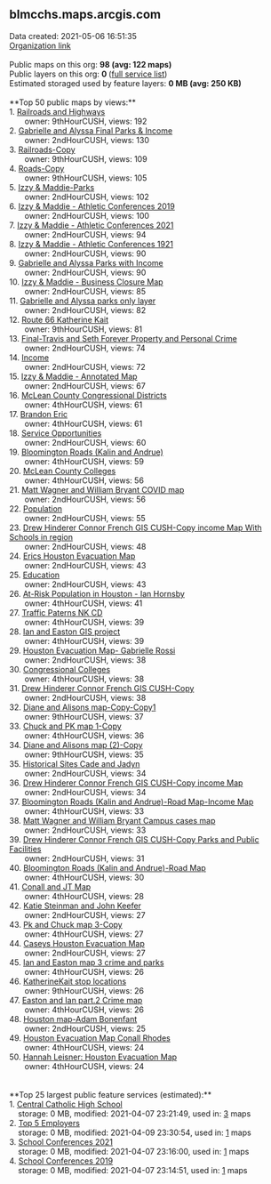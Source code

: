 <h2>blmcchs.maps.arcgis.com</h2> Data created: 2021-05-06 16:51:35 <br /><a target='new' href='https://blmcchs.maps.arcgis.com'>Organization link</a><br /><br />Public maps on this org: <b>98 (avg: 122 maps)</b><br />Public layers on this org: <b>0 </b>(<a target='new' href='https://services.arcgis.com/Y07r70mofGewFOBL/ArcGIS/rest/services'>full service list</a>)<br />Estimated storaged used by feature layers: <b>0 MB (avg: 250 KB)</b><br /><br />**Top 50 public maps by views:**<br />  1. <a target='new' href='https://www.arcgis.com/home/item.html?id=cd02c18b09494e1f8d4c455a62a1f1ec'>Railroads and Highways</a> <br />  &nbsp;&nbsp;&nbsp;&nbsp; &nbsp;&nbsp;owner: 9thHourCUSH, views: 192<br />  2. <a target='new' href='https://www.arcgis.com/home/item.html?id=012e1153019a4115857c3e92469276e6'>Gabrielle and Alyssa Final Parks & Income</a> <br />  &nbsp;&nbsp;&nbsp;&nbsp; &nbsp;&nbsp;owner: 2ndHourCUSH, views: 130<br />  3. <a target='new' href='https://www.arcgis.com/home/item.html?id=6da6dbe32e6c438aad4d2e84a6a32f59'>Railroads-Copy</a> <br />  &nbsp;&nbsp;&nbsp;&nbsp; &nbsp;&nbsp;owner: 9thHourCUSH, views: 109<br />  4. <a target='new' href='https://www.arcgis.com/home/item.html?id=8ea515009a1c44afa3dccfcc6e63d265'>Roads-Copy</a> <br />  &nbsp;&nbsp;&nbsp;&nbsp; &nbsp;&nbsp;owner: 9thHourCUSH, views: 105<br />  5. <a target='new' href='https://www.arcgis.com/home/item.html?id=e7562797d45a4318992efc9ada4616ca'>Izzy & Maddie-Parks</a> <br />  &nbsp;&nbsp;&nbsp;&nbsp; &nbsp;&nbsp;owner: 2ndHourCUSH, views: 102<br />  6. <a target='new' href='https://www.arcgis.com/home/item.html?id=f758b96d27914029bb220b3b68b607c3'>Izzy & Maddie - Athletic Conferences 2019</a> <br />  &nbsp;&nbsp;&nbsp;&nbsp; &nbsp;&nbsp;owner: 2ndHourCUSH, views: 100<br />  7. <a target='new' href='https://www.arcgis.com/home/item.html?id=12a346d03af9451f94e764042988e187'>Izzy & Maddie - Athletic Conferences 2021</a> <br />  &nbsp;&nbsp;&nbsp;&nbsp; &nbsp;&nbsp;owner: 2ndHourCUSH, views: 94<br />  8. <a target='new' href='https://www.arcgis.com/home/item.html?id=e4dec9a699d540f8a2daf521819af084'>Izzy & Maddie - Athletic Conferences 1921</a> <br />  &nbsp;&nbsp;&nbsp;&nbsp; &nbsp;&nbsp;owner: 2ndHourCUSH, views: 90<br />  9. <a target='new' href='https://www.arcgis.com/home/item.html?id=36a4273fa3f54328866361976c72a108'>Gabrielle and Alyssa Parks with Income</a> <br />  &nbsp;&nbsp;&nbsp;&nbsp; &nbsp;&nbsp;owner: 2ndHourCUSH, views: 90<br />  10. <a target='new' href='https://www.arcgis.com/home/item.html?id=50bb3c58d9644e1896008e9a590d2879'>Izzy & Maddie - Business Closure Map</a> <br />  &nbsp;&nbsp;&nbsp;&nbsp; &nbsp;&nbsp;owner: 2ndHourCUSH, views: 85<br />  11. <a target='new' href='https://www.arcgis.com/home/item.html?id=18a46119f8b546deb9864a28d5f54ea3'>Gabrielle and Alyssa parks only layer</a> <br />  &nbsp;&nbsp;&nbsp;&nbsp; &nbsp;&nbsp;owner: 2ndHourCUSH, views: 82<br />  12. <a target='new' href='https://www.arcgis.com/home/item.html?id=b95c122d62f4487386cb77a52daf25b2'>Route 66 Katherine Kait</a> <br />  &nbsp;&nbsp;&nbsp;&nbsp; &nbsp;&nbsp;owner: 9thHourCUSH, views: 81<br />  13. <a target='new' href='https://www.arcgis.com/home/item.html?id=b55a1a210ea64b59bb44d144163c6695'>Final-Travis and Seth Forever Property and Personal Crime</a> <br />  &nbsp;&nbsp;&nbsp;&nbsp; &nbsp;&nbsp;owner: 2ndHourCUSH, views: 74<br />  14. <a target='new' href='https://www.arcgis.com/home/item.html?id=ef96d20b4d2c43babe7d8d53b2ca1280'>Income</a> <br />  &nbsp;&nbsp;&nbsp;&nbsp; &nbsp;&nbsp;owner: 2ndHourCUSH, views: 72<br />  15. <a target='new' href='https://www.arcgis.com/home/item.html?id=a49f3ae819c84159a64aa07c5dcfa73c'>Izzy & Maddie - Annotated Map</a> <br />  &nbsp;&nbsp;&nbsp;&nbsp; &nbsp;&nbsp;owner: 2ndHourCUSH, views: 67<br />  16. <a target='new' href='https://www.arcgis.com/home/item.html?id=47274d54912f406f8491b49a83a8cb4d'>McLean County Congressional Districts</a> <br />  &nbsp;&nbsp;&nbsp;&nbsp; &nbsp;&nbsp;owner: 4thHourCUSH, views: 61<br />  17. <a target='new' href='https://www.arcgis.com/home/item.html?id=77f02090c34f43caac2c706de1888dd7'>Brandon  Eric</a> <br />  &nbsp;&nbsp;&nbsp;&nbsp; &nbsp;&nbsp;owner: 4thHourCUSH, views: 61<br />  18. <a target='new' href='https://www.arcgis.com/home/item.html?id=c6cd0d8e83434100b504a99f7e4150b8'>Service Opportunities</a> <br />  &nbsp;&nbsp;&nbsp;&nbsp; &nbsp;&nbsp;owner: 2ndHourCUSH, views: 60<br />  19. <a target='new' href='https://www.arcgis.com/home/item.html?id=4f09a0b7b64444f7a10593722be1935b'>Bloomington Roads (Kalin and Andrue)</a> <br />  &nbsp;&nbsp;&nbsp;&nbsp; &nbsp;&nbsp;owner: 4thHourCUSH, views: 59<br />  20. <a target='new' href='https://www.arcgis.com/home/item.html?id=8436eb3258c048d7a9cdb9ae943b289d'>McLean County Colleges</a> <br />  &nbsp;&nbsp;&nbsp;&nbsp; &nbsp;&nbsp;owner: 4thHourCUSH, views: 56<br />  21. <a target='new' href='https://www.arcgis.com/home/item.html?id=effbf3a5d4484d76a1e82c81e6e4aa07'>Matt Wagner and William Bryant COVID map</a> <br />  &nbsp;&nbsp;&nbsp;&nbsp; &nbsp;&nbsp;owner: 2ndHourCUSH, views: 56<br />  22. <a target='new' href='https://www.arcgis.com/home/item.html?id=049956eec69b48248c7cab8f20130943'>Population</a> <br />  &nbsp;&nbsp;&nbsp;&nbsp; &nbsp;&nbsp;owner: 2ndHourCUSH, views: 55<br />  23. <a target='new' href='https://www.arcgis.com/home/item.html?id=fe23471c877844dd854f0c9d6361e5be'>Drew Hinderer Connor French GIS CUSH-Copy income Map With Schools in region</a> <br />  &nbsp;&nbsp;&nbsp;&nbsp; &nbsp;&nbsp;owner: 2ndHourCUSH, views: 48<br />  24. <a target='new' href='https://www.arcgis.com/home/item.html?id=c4eec0dfa6684f2898528f4eaf107ee6'>Erics Houston Evacuation Map</a> <br />  &nbsp;&nbsp;&nbsp;&nbsp; &nbsp;&nbsp;owner: 2ndHourCUSH, views: 43<br />  25. <a target='new' href='https://www.arcgis.com/home/item.html?id=6da775ca5cae4d119bcc4c323c73f9cf'>Education</a> <br />  &nbsp;&nbsp;&nbsp;&nbsp; &nbsp;&nbsp;owner: 2ndHourCUSH, views: 43<br />  26. <a target='new' href='https://www.arcgis.com/home/item.html?id=099463c13c7846baa213569c5378be8e'> At-Risk Population in Houston - Ian Hornsby</a> <br />  &nbsp;&nbsp;&nbsp;&nbsp; &nbsp;&nbsp;owner: 4thHourCUSH, views: 41<br />  27. <a target='new' href='https://www.arcgis.com/home/item.html?id=593e7e5ea9e045cf89be9d4f3532e9e9'>Traffic Paterns NK CD</a> <br />  &nbsp;&nbsp;&nbsp;&nbsp; &nbsp;&nbsp;owner: 4thHourCUSH, views: 39<br />  28. <a target='new' href='https://www.arcgis.com/home/item.html?id=8ba5d6a71d394da9bd3b576f906b17e5'>Ian and Easton GIS project</a> <br />  &nbsp;&nbsp;&nbsp;&nbsp; &nbsp;&nbsp;owner: 4thHourCUSH, views: 39<br />  29. <a target='new' href='https://www.arcgis.com/home/item.html?id=4762c80b9ad44099ad7a27b5484ebb02'>Houston Evacuation Map- Gabrielle Rossi</a> <br />  &nbsp;&nbsp;&nbsp;&nbsp; &nbsp;&nbsp;owner: 2ndHourCUSH, views: 38<br />  30. <a target='new' href='https://www.arcgis.com/home/item.html?id=d081f735b81040999a82d07e6f9f188e'>Congressional Colleges</a> <br />  &nbsp;&nbsp;&nbsp;&nbsp; &nbsp;&nbsp;owner: 4thHourCUSH, views: 38<br />  31. <a target='new' href='https://www.arcgis.com/home/item.html?id=b1338622169749cb8503c7b5e3604dff'>Drew Hinderer Connor French GIS CUSH-Copy</a> <br />  &nbsp;&nbsp;&nbsp;&nbsp; &nbsp;&nbsp;owner: 2ndHourCUSH, views: 38<br />  32. <a target='new' href='https://www.arcgis.com/home/item.html?id=cf364628aeb049f0b8527fb0d8c5ae60'>Diane and Alisons map-Copy-Copy1</a> <br />  &nbsp;&nbsp;&nbsp;&nbsp; &nbsp;&nbsp;owner: 9thHourCUSH, views: 37<br />  33. <a target='new' href='https://www.arcgis.com/home/item.html?id=c1c924b57e7d4e519f561d585f3156d2'>Chuck and PK map 1-Copy</a> <br />  &nbsp;&nbsp;&nbsp;&nbsp; &nbsp;&nbsp;owner: 4thHourCUSH, views: 36<br />  34. <a target='new' href='https://www.arcgis.com/home/item.html?id=975df7ed1b2d436dbb74810541edc529'>Diane and Alisons map (2)-Copy</a> <br />  &nbsp;&nbsp;&nbsp;&nbsp; &nbsp;&nbsp;owner: 9thHourCUSH, views: 35<br />  35. <a target='new' href='https://www.arcgis.com/home/item.html?id=a2673eaf6efc47d489b5bcf36f4efbfa'>Historical Sites Cade and Jadyn</a> <br />  &nbsp;&nbsp;&nbsp;&nbsp; &nbsp;&nbsp;owner: 2ndHourCUSH, views: 34<br />  36. <a target='new' href='https://www.arcgis.com/home/item.html?id=dd55315b3e374a0bafd909a659bb035a'>Drew Hinderer Connor French GIS CUSH-Copy income Map</a> <br />  &nbsp;&nbsp;&nbsp;&nbsp; &nbsp;&nbsp;owner: 2ndHourCUSH, views: 34<br />  37. <a target='new' href='https://www.arcgis.com/home/item.html?id=84b8d124820143cc83f44566329d0a0d'>Bloomington Roads (Kalin and Andrue)-Road Map-Income Map</a> <br />  &nbsp;&nbsp;&nbsp;&nbsp; &nbsp;&nbsp;owner: 4thHourCUSH, views: 33<br />  38. <a target='new' href='https://www.arcgis.com/home/item.html?id=76bb079623c24513af041724913cb4fd'>Matt Wagner and William Bryant Campus cases map</a> <br />  &nbsp;&nbsp;&nbsp;&nbsp; &nbsp;&nbsp;owner: 2ndHourCUSH, views: 33<br />  39. <a target='new' href='https://www.arcgis.com/home/item.html?id=a8cada20b4084d55b3b255bc6ff09c31'>Drew Hinderer Connor French GIS CUSH-Copy Parks and Public Facilities</a> <br />  &nbsp;&nbsp;&nbsp;&nbsp; &nbsp;&nbsp;owner: 2ndHourCUSH, views: 31<br />  40. <a target='new' href='https://www.arcgis.com/home/item.html?id=9f1c06a4e0184de3be13c562a84d0d7f'>Bloomington Roads (Kalin and Andrue)-Road Map</a> <br />  &nbsp;&nbsp;&nbsp;&nbsp; &nbsp;&nbsp;owner: 4thHourCUSH, views: 30<br />  41. <a target='new' href='https://www.arcgis.com/home/item.html?id=205d6369b29e42f9b168dd04a74cb893'>Conall and JT Map</a> <br />  &nbsp;&nbsp;&nbsp;&nbsp; &nbsp;&nbsp;owner: 4thHourCUSH, views: 28<br />  42. <a target='new' href='https://www.arcgis.com/home/item.html?id=7639fc6390d149fe80895bbfd6a545a1'>Katie Steinman and John Keefer</a> <br />  &nbsp;&nbsp;&nbsp;&nbsp; &nbsp;&nbsp;owner: 2ndHourCUSH, views: 27<br />  43. <a target='new' href='https://www.arcgis.com/home/item.html?id=c751cff9f3614ff89c0b6c0e81fecf78'>Pk and Chuck map 3-Copy</a> <br />  &nbsp;&nbsp;&nbsp;&nbsp; &nbsp;&nbsp;owner: 4thHourCUSH, views: 27<br />  44. <a target='new' href='https://www.arcgis.com/home/item.html?id=06d06d07ac5847f9beb9f6e050f7f7ba'>Caseys Houston Evacuation Map</a> <br />  &nbsp;&nbsp;&nbsp;&nbsp; &nbsp;&nbsp;owner: 2ndHourCUSH, views: 27<br />  45. <a target='new' href='https://www.arcgis.com/home/item.html?id=385db65b521447dea4d37c5bb131c8a9'>Ian and Easton map 3 crime and parks</a> <br />  &nbsp;&nbsp;&nbsp;&nbsp; &nbsp;&nbsp;owner: 4thHourCUSH, views: 26<br />  46. <a target='new' href='https://www.arcgis.com/home/item.html?id=66c19a5f859f4cdb82c4037dbb194b6b'>KatherineKait stop locations</a> <br />  &nbsp;&nbsp;&nbsp;&nbsp; &nbsp;&nbsp;owner: 9thHourCUSH, views: 26<br />  47. <a target='new' href='https://www.arcgis.com/home/item.html?id=bcb4dfba88a94e5b834e4c446c7439fe'>Easton and Ian part.2 Crime map</a> <br />  &nbsp;&nbsp;&nbsp;&nbsp; &nbsp;&nbsp;owner: 4thHourCUSH, views: 26<br />  48. <a target='new' href='https://www.arcgis.com/home/item.html?id=03e06751982b464c9b99af59d1e3b960'>Houston map-Adam Bonenfant</a> <br />  &nbsp;&nbsp;&nbsp;&nbsp; &nbsp;&nbsp;owner: 2ndHourCUSH, views: 25<br />  49. <a target='new' href='https://www.arcgis.com/home/item.html?id=af02490649aa4f4f94d11d05e8def9c2'>Houston Evacuation Map Conall Rhodes</a> <br />  &nbsp;&nbsp;&nbsp;&nbsp; &nbsp;&nbsp;owner: 4thHourCUSH, views: 24<br />  50. <a target='new' href='https://www.arcgis.com/home/item.html?id=3acc9bb1f98042b78a594e7c8c40b241'>Hannah Leisner: Houston Evacuation Map</a> <br />  &nbsp;&nbsp;&nbsp;&nbsp; &nbsp;&nbsp;owner: 4thHourCUSH, views: 24<br /><br /><br />**Top 25 largest public feature services (estimated):**<br /> 1. <a target='new' href='https://www.arcgis.com/home/item.html?id=aad5979facc8463aa3bce47c34d3f462'>Central Catholic High School</a><br /> &nbsp;&nbsp;&nbsp;&nbsp;storage: 0 MB, modified: 2021-04-07 23:21:49,  used in: <a target='new' href='https://ed-ind-tb.s3-us-west-1.amazonaws.com/ADI/aad5979facc8463aa3bce47c34d3f462.html'> 3</a> maps<br /> 2. <a target='new' href='https://www.arcgis.com/home/item.html?id=16a49aae0ac94754bb30160e38a91441'>Top 5 Employers</a><br /> &nbsp;&nbsp;&nbsp;&nbsp;storage: 0 MB, modified: 2021-04-09 23:30:54,  used in: <a target='new' href='https://ed-ind-tb.s3-us-west-1.amazonaws.com/ADI/16a49aae0ac94754bb30160e38a91441.html'> 1</a> maps<br /> 3. <a target='new' href='https://www.arcgis.com/home/item.html?id=bc5d030614d44db88e1937ff274db328'>School Conferences 2021</a><br /> &nbsp;&nbsp;&nbsp;&nbsp;storage: 0 MB, modified: 2021-04-07 23:16:00,  used in: <a target='new' href='https://ed-ind-tb.s3-us-west-1.amazonaws.com/ADI/bc5d030614d44db88e1937ff274db328.html'> 1</a> maps<br /> 4. <a target='new' href='https://www.arcgis.com/home/item.html?id=f62f186bcf7e49e59ce7d0137b166a1b'>School Conferences 2019</a><br /> &nbsp;&nbsp;&nbsp;&nbsp;storage: 0 MB, modified: 2021-04-07 23:14:51,  used in: <a target='new' href='https://ed-ind-tb.s3-us-west-1.amazonaws.com/ADI/f62f186bcf7e49e59ce7d0137b166a1b.html'> 1</a> maps<br />